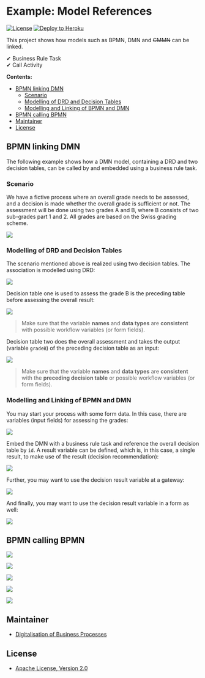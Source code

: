 # Example: Model References

[![License](http://img.shields.io/:license-apache-blue.svg)](http://www.apache.org/licenses/LICENSE-2.0.html)
[![Deploy to Heroku](https://img.shields.io/badge/deploy%20to-Heroku-6762a6.svg?longCache=true)](https://heroku.com/deploy)

This project shows how models such as BPMN, DMN and ~~CMMN~~ can be linked.

✔ Business Rule Task<br>✔ Call Activity

**Contents:**

- [BPMN linking DMN](#bpmn-linking-dmn)
    - [Scenario](#scenario)
    - [Modelling of DRD and Decision Tables](#modelling-of-drd-and-decision-tables)
    - [Modelling and Linking of BPMN and DMN](#modelling-and-linking-of-bpmn-and-dmn)
- [BPMN calling BPMN](#bpmn-calling-bpmn)
- [Maintainer](#maintainer)
- [License](#license)

## BPMN linking DMN

The following example shows how a DMN model,  containing a DRD and two decision tables, can be called by and embedded using a business rule task.

### Scenario

We have a fictive process where an overall grade needs to be assessed, and a decision is made whether the overall grade is sufficient or not. The assessment will be done using two grades A and B, where B consists of two sub-grades part 1 and 2. All grades are based on the Swiss grading scheme.

[![](images/model-references-to-dmn.png)](images/model-references-to-dmn.png)

### Modelling of DRD and Decision Tables

The scenario mentioned above is realized using two decision tables. The association is modelled using DRD:

[![](images/2018-03-14_21h43_22.png)](images/2018-03-14_21h43_22.png)

Decision table one is used to assess the grade B is the preceding table before assessing the overall result:

[![](images/2018-03-14_21h43_02.png)](images/2018-03-14_21h43_02.png)

> Make sure that the variable **names** and **data types** are **consistent** with possible workflow variables (or form fields).

Decision table two does the overall assessment and takes the output (variable `gradeB`) of the preceding decision table as an input:
 
[![](images/2018-03-14_21h43_12.png)](images/2018-03-14_21h43_12.png)

> Make sure that the variable **names** and **data types** are **consistent** with the **preceding decision table** or possible workflow variables (or form fields).

### Modelling and Linking of BPMN and DMN

You may start your process with some form data. In this case, there are variables (input fields) for assessing the grades:

[![](images/2018-03-15_09h00_40.png)](images/2018-03-15_09h00_40.png)

Embed the DMN with a business rule task and reference the overall decision table by `id`. A result variable can be defined, which is, in this case, a single result, to make use of the result (decision recommendation):

[![](images/2018-03-15_09h01_34.png)](images/2018-03-15_09h01_34.png)

Further, you may want to use the decision result variable at a gateway:

[![](images/2018-03-15_09h02_41.png)](images/2018-03-15_09h02_41.png)

And finally, you may want to use the decision result variable in a form as well:

[![](images/2018-03-15_09h03_30.png)](images/2018-03-15_09h03_30.png)

## BPMN calling BPMN

[![](images/2018-03-15_11h41_42.png)](images/2018-03-15_11h41_42.png)

[![](images/2018-03-15_11h42_08.png)](images/2018-03-15_11h42_08.png)

[![](images/2018-03-15_11h42_35.png)](images/2018-03-15_11h42_35.png)

[![](images/2018-03-15_11h42_58.png)](images/2018-03-15_11h42_58.png)

[![](images/2018-03-15_11h43_32.png)](images/2018-03-15_11h43_32.png)

## Maintainer
- [Digitalisation of Business Processes](https://github.com/digibp)

## License

- [Apache License, Version 2.0](https://github.com/DigiBP/digibp-archetype-camunda-boot/blob/master/LICENSE)